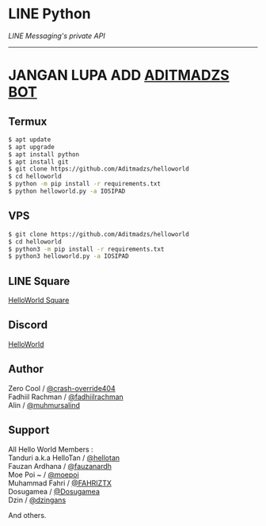 # LINE Python

*LINE Messaging's private API*

----

# JANGAN LUPA ADD [ADITMADZS BOT](line.me/ti/p/~botaditmadzs)

## Termux

```sh
$ apt update
$ apt upgrade
$ apt install python
$ apt install git
$ git clone https://github.com/Aditmadzs/helloworld
$ cd helloworld
$ python -m pip install -r requirements.txt
$ python helloworld.py -a IOSIPAD
```

## VPS

```sh
$ git clone https://github.com/Aditmadzs/helloworld
$ cd helloworld
$ python3 -m pip install -r requirements.txt
$ python3 helloworld.py -a IOSIPAD
```

## LINE Square
[HelloWorld Square](https://line.me/ti/g2/JGUODBE4RE)

## Discord

[HelloWorld](https://discord.gg/5jqbutB)

## Author
Zero Cool / [@crash-override404](https://github.com/crash-override404)  
Fadhiil Rachman / [@fadhiilrachman](https://www.instagram.com/fadhiilrachman)  
Alin / [@muhmursalind](https://github.com/muhmursalind)

## Support
All Hello World Members :  
Tanduri a.k.a HelloTan / [@hellotan](https://github.com/hellotan)  
Fauzan Ardhana / [@fauzanardh](https://github.com/fauzanardh)  
Moe Poi ~ / [@moepoi](https://github.com/moepoi)  
Muhammad Fahri / [@FAHRIZTX](https://github.com/FAHRIZTX)  
Dosugamea / [@Dosugamea](https://github.com/Dosugamea)  
Dzin / [@dzingans](https://github.com/dzingans)  
 
And others.
